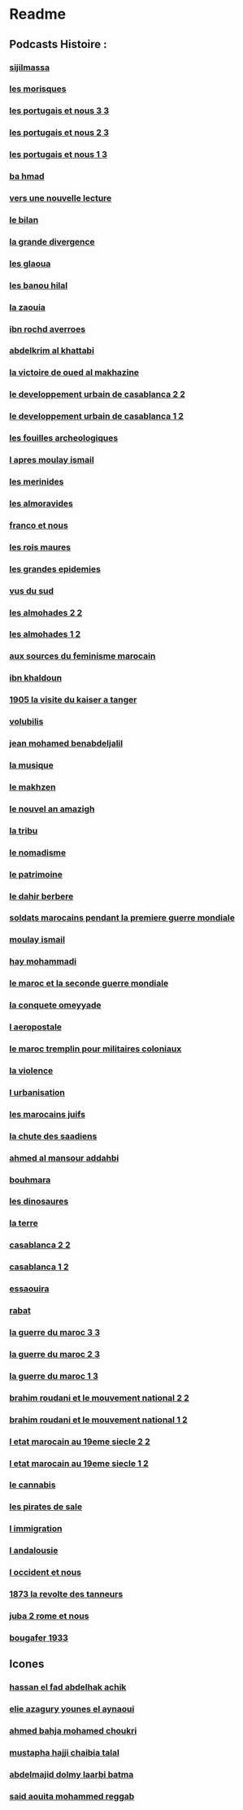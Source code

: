 # Readme

## Podcasts Histoire :
### [sijilmassa](https://www.buzzsprout.com/184025/6567829-117-podcast-histoire-sijilmassa.mp3?blob_id=27485512)
### [les morisques](https://www.buzzsprout.com/184025/6454576-115-podcast-histoire-les-morisques.mp3?blob_id=26955868)
### [les portugais et nous 3 3](https://www.buzzsprout.com/184025/6322954-113-podcast-histoire-les-portugais-et-nous-3-3.mp3?blob_id=26338084)
### [les portugais et nous 2 3](https://www.buzzsprout.com/184025/6233419-111-podcast-histoire-les-portugais-et-nous-2-3.mp3?blob_id=25913227)
### [les portugais et nous 1 3](https://www.buzzsprout.com/184025/6121579-109-podcast-histoire-les-portugais-et-nous-1-3.mp3?blob_id=25908505)
### [ba hmad](https://www.buzzsprout.com/184025/6014062-107-podcast-histoire-ba-hmad.mp3?blob_id=24883867)
### [vers une nouvelle lecture](https://www.buzzsprout.com/184025/5924728-105-podcast-histoire-vers-une-nouvelle-lecture.mp3?blob_id=24454414)
### [le bilan](https://www.buzzsprout.com/184025/4684565-104-podcast-histoire-le-bilan.mp3?blob_id=18543599)
### [la grande divergence](https://www.buzzsprout.com/184025/4592561-103-podcast-histoire-la-grande-divergence.mp3?blob_id=18107642)
### [les glaoua](https://www.buzzsprout.com/184025/4502213-102-podcast-histoire-les-glaoua.mp3?blob_id=17674541)
### [les banou hilal](https://www.buzzsprout.com/184025/4412429-101-podcast-histoire-les-banou-hilal.mp3?blob_id=17250734)
### [la zaouia](https://www.buzzsprout.com/184025/4303598-100-podcast-histoire-la-zaouia.mp3?blob_id=16746761)
### [ibn rochd averroes](https://www.buzzsprout.com/184025/4216799-99-podcast-histoire-ibn-rochd-averroes.mp3?blob_id=16362179)
### [abdelkrim al khattabi](https://www.buzzsprout.com/184025/4131149-98-podcast-histoire-abdelkrim-al-khattabi.mp3?blob_id=15918527)
### [la victoire de oued al makhazine](https://www.buzzsprout.com/184025/4027952-97-podcast-histoire-la-victoire-de-oued-al-makhazine.mp3?blob_id=15459530)
### [le developpement urbain de casablanca 2 2](https://www.buzzsprout.com/184025/3948188-96-podcast-histoire-le-developpement-urbain-de-casablanca-2-2.mp3?blob_id=15035480)
### [le developpement urbain de casablanca 1 2](https://www.buzzsprout.com/184025/3858230-95-podcast-histoire-le-developpement-urbain-de-casablanca-1-2.mp3?blob_id=15035441)
### [les fouilles archeologiques](https://www.buzzsprout.com/184025/3753275-94-podcast-histoire-les-fouilles-archeologiques.mp3?blob_id=14027804)
### [l apres moulay ismail](https://www.buzzsprout.com/184025/3659251-93-podcast-histoire-l-apres-moulay-ismail.mp3?blob_id=13586101)
### [les merinides](https://www.buzzsprout.com/184025/3566341-92-podcast-histoire-les-merinides.mp3?blob_id=13151392)
### [les almoravides](https://www.buzzsprout.com/184025/3475045-91-podcast-histoire-les-almoravides.mp3?blob_id=12715396)
### [franco et nous](https://www.buzzsprout.com/184025/3384211-90-podcast-histoire-franco-et-nous.mp3?blob_id=12261172)
### [les rois maures](https://www.buzzsprout.com/184025/3300136-89-podcast-histoire-les-rois-maures.mp3?blob_id=11867413)
### [les grandes epidemies](https://www.buzzsprout.com/184025/3211450-88-podcast-histoire-les-grandes-epidemies.mp3?blob_id=11465098)
### [vus du sud](https://www.buzzsprout.com/184025/3130336-87-podcast-histoire-vus-du-sud.mp3?blob_id=11083489)
### [les almohades 2 2](https://www.buzzsprout.com/184025/3056056-85-podcast-histoire-les-almohades-2-2.mp3?blob_id=10743415)
### [les almohades 1 2](https://www.buzzsprout.com/184025/2990155-84-podcast-histoire-les-almohades-1-2.mp3?blob_id=10743289)
### [aux sources du feminisme marocain](https://www.buzzsprout.com/184025/2923645-83-podcast-histoire-aux-sources-du-feminisme-marocain.mp3?blob_id=10146880)
### [ibn khaldoun](https://www.buzzsprout.com/184025/2858068-82-podcast-histoire-ibn-khaldoun.mp3?blob_id=9859045)
### [1905 la visite du kaiser a tanger](https://www.buzzsprout.com/184025/2742151-80-podcast-histoire-1905-la-visite-du-kaiser-a-tanger.mp3?blob_id=9429595)
### [volubilis](https://www.buzzsprout.com/184025/2725348-79-podcast-histoire-volubilis.mp3?blob_id=9296389)
### [jean mohamed benabdeljalil](https://www.buzzsprout.com/184025/2674576-78-podcast-histoire-jean-mohamed-benabdeljalil.mp3?blob_id=9019183)
### [la musique](https://www.buzzsprout.com/184025/2615758-77-podcast-histoire-la-musique.mp3?blob_id=8749450)
### [le makhzen](https://www.buzzsprout.com/184025/2559034-76-podcast-histoire-le-makhzen.mp3?blob_id=8482555)
### [le nouvel an amazigh](https://www.buzzsprout.com/184025/2505118-75-podcast-histoire-le-nouvel-an-amazigh.mp3?blob_id=8263036)
### [la tribu](https://www.buzzsprout.com/184025/2445566-74-podcast-histoire-la-tribu.mp3?blob_id=8029028)
### [le nomadisme](https://www.buzzsprout.com/184025/2391293-73-podcast-histoire-le-nomadisme.mp3?blob_id=7764275)
### [le patrimoine](https://www.buzzsprout.com/184025/2350631-73-podcast-histoire-le-patrimoine.mp3?blob_id=7606130)
### [le dahir berbere](https://www.buzzsprout.com/184025/2314496-72-podcast-histoire-le-dahir-berbere.mp3?blob_id=7441925)
### [soldats marocains pendant la premiere guerre mondiale](https://www.buzzsprout.com/184025/2270360-71-podcast-histoire-soldats-marocains-pendant-la-premiere-guerre-mondiale.mp3?blob_id=7250678)
### [moulay ismail](https://www.buzzsprout.com/184025/2226500-70-podcast-histoire-moulay-ismail.mp3?blob_id=7052576)
### [hay mohammadi](https://www.buzzsprout.com/184025/2185136-69-podcast-histoire-hay-mohammadi.mp3?blob_id=6873824)
### [le maroc et la seconde guerre mondiale](https://www.buzzsprout.com/184025/2134961-68-podcast-histoire-le-maroc-et-la-seconde-guerre-mondiale.mp3?blob_id=6663869)
### [la conquete omeyyade](https://www.buzzsprout.com/184025/2079810-67-podcast-histoire-la-conquete-omeyyade.mp3?blob_id=6447321)
### [l aeropostale](https://www.buzzsprout.com/184025/1998790-66-podcast-histoire-l-aeropostale.mp3?blob_id=6197241)
### [le maroc tremplin pour militaires coloniaux](https://www.buzzsprout.com/184025/1967704-65-podcast-histoire-le-maroc-tremplin-pour-militaires-coloniaux.mp3?blob_id=10839790)
### [la violence](https://www.buzzsprout.com/184025/1925294-64-podcast-histoire-la-violence.mp3?blob_id=5836649)
### [l urbanisation](https://www.buzzsprout.com/184025/1881134-63-podcast-histoire-l-urbanisation.mp3?blob_id=5663947)
### [les marocains juifs](https://www.buzzsprout.com/184025/1839652-62-podcast-histoire-les-marocains-juifs.mp3?blob_id=5561308)
### [la chute des saadiens](https://www.buzzsprout.com/184025/1798504-61-podcast-histoire-la-chute-des-saadiens.mp3?blob_id=5561290)
### [ahmed al mansour addahbi](https://www.buzzsprout.com/184025/1771717-60-podcast-histoire-ahmed-al-mansour-addahbi.mp3?blob_id=5561278)
### [bouhmara](https://www.buzzsprout.com/184025/1729336-59-podcast-histoire-bouhmara.mp3?blob_id=5561263)
### [les dinosaures](https://www.buzzsprout.com/184025/1695544-58-podcast-histoire-les-dinosaures.mp3?blob_id=5561233)
### [la terre](https://www.buzzsprout.com/184025/1644958-57-podcast-histoire-la-terre.mp3?blob_id=5561215)
### [casablanca 2 2](https://www.buzzsprout.com/184025/1442599-56-podcast-histoire-casablanca-2-2.mp3?blob_id=5561206)
### [casablanca 1 2](https://www.buzzsprout.com/184025/1423087-55-podcast-histoire-casablanca-1-2.mp3?blob_id=5561191)
### [essaouira](https://www.buzzsprout.com/184025/1387735-54-podcast-histoire-essaouira.mp3?blob_id=5561155)
### [rabat](https://www.buzzsprout.com/184025/1364173-52-podcast-histoire-rabat.mp3?blob_id=5561131)
### [la guerre du maroc 3 3](https://www.buzzsprout.com/184025/1297591-48-podcast-histoire-la-guerre-du-maroc-3-3.mp3?blob_id=5561125)
### [la guerre du maroc 2 3](https://www.buzzsprout.com/184025/1289872-47-podcast-histoire-la-guerre-du-maroc-2-3.mp3?blob_id=5561107)
### [la guerre du maroc 1 3](https://www.buzzsprout.com/184025/1270672-46-podcast-histoire-la-guerre-du-maroc-1-3.mp3?blob_id=5561086)
### [brahim roudani et le mouvement national 2 2](https://www.buzzsprout.com/184025/1235900-44-podcast-histoire-brahim-roudani-et-le-mouvement-national-2-2.mp3?blob_id=5561071)
### [brahim roudani et le mouvement national 1 2](https://www.buzzsprout.com/184025/1208342-43-podcast-histoire-brahim-roudani-et-le-mouvement-national-1-2.mp3?blob_id=5561059)
### [l etat marocain au 19eme siecle 2 2](https://www.buzzsprout.com/184025/1182515-42-podcast-histoire-l-etat-marocain-au-19eme-siecle-2-2.mp3?blob_id=5561047)
### [l etat marocain au 19eme siecle 1 2](https://www.buzzsprout.com/184025/1144310-41-podcast-histoire-l-etat-marocain-au-19eme-siecle-1-2.mp3?blob_id=5561035)
### [le cannabis](https://www.buzzsprout.com/184025/1111850-39-podcast-histoire-le-cannabis.mp3?blob_id=5560921)
### [les pirates de sale](https://www.buzzsprout.com/184025/1078814-38-podcast-histoire-les-pirates-de-sale.mp3?blob_id=5560912)
### [l immigration](https://www.buzzsprout.com/184025/1054847-37-podcast-histoire-l-immigration.mp3?blob_id=5560897)
### [l andalousie](https://www.buzzsprout.com/184025/1045049-36-podcast-histoire-l-andalousie.mp3?blob_id=5560885)
### [l occident et nous](https://www.buzzsprout.com/184025/1035226-35-podcast-histoire-l-occident-et-nous.mp3?blob_id=5560888)
### [1873 la revolte des tanneurs](https://www.buzzsprout.com/184025/1025187-34-podcast-histoire-1873-la-revolte-des-tanneurs.mp3?blob_id=5560855)
### [juba 2 rome et nous](https://www.buzzsprout.com/184025/1014273-32-podcast-histoire-juba-2-rome-et-nous.mp3?blob_id=5560843)
### [bougafer 1933](https://www.buzzsprout.com/184025/1004676-30-podcast-histoire-bougafer-1933.mp3?blob_id=5560831)

## Icones
### [hassan el fad abdelhak achik](https://www.buzzsprout.com/184025/6508825-116-podcast-icones-hassan-el-fad-abdelhak-achik.mp3?blob_id=27211078)
### [elie azagury younes el aynaoui](https://www.buzzsprout.com/184025/6415393-114-podcast-icones-elie-azagury-younes-el-aynaoui.mp3?blob_id=26776954)
### [ahmed bahja mohamed choukri](https://www.buzzsprout.com/184025/6305509-112-podcast-icones-ahmed-bahja-mohamed-choukri.mp3?blob_id=26253250)
### [mustapha hajji chaibia talal](https://www.buzzsprout.com/184025/6185008-110-podcast-icones-mustapha-hajji-chaibia-talal.mp3?blob_id=25686751)
### [abdelmajid dolmy laarbi batma](https://www.buzzsprout.com/184025/6076636-108-podcast-icones-abdelmajid-dolmy-laarbi-batma.mp3?blob_id=25178407)
### [said aouita mohammed reggab](https://www.buzzsprout.com/184025/5969590-106-podcast-icones-said-aouita-mohammed-reggab.mp3?blob_id=24673018)
